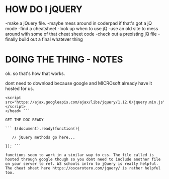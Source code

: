 # HOW DO I jQUERY

-make a jQuery file.
-maybe mess around in coderpad if that's got a jQ mode
-find a cheatsheet
-look up when to use jQ
-use an old site to mess around with some of that cheat sheet code
-check out a prexisting jQ file
-finally build out a final whatever thing



# DOING THE THING - NOTES
ok. so that's how that works.

dont need to download because google and MICROsoft already have it hosted for us.
``` <head>
<script src="https://ajax.googleapis.com/ajax/libs/jquery/1.12.0/jquery.min.js"></script>
</head> ```

GET THE DOC READY

``` $(document).ready(function(){

   // jQuery methods go here...

}); ```

functions seem to work in a similar way to css. The file called is hosted through google though so you dont need to include another file on your server to ref. W3 schools intro to jQuery is really helpful.
The cheat sheet here https://oscarotero.com/jquery/ is rather helpful too.